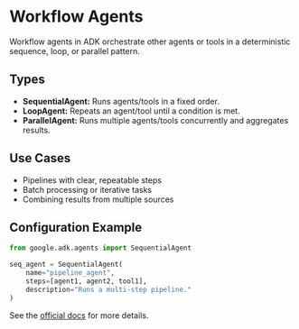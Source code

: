 # Workflow Agents

Workflow agents in ADK orchestrate other agents or tools in a deterministic sequence, loop, or parallel pattern.

## Types
- **SequentialAgent:** Runs agents/tools in a fixed order.
- **LoopAgent:** Repeats an agent/tool until a condition is met.
- **ParallelAgent:** Runs multiple agents/tools concurrently and aggregates results.

## Use Cases
- Pipelines with clear, repeatable steps
- Batch processing or iterative tasks
- Combining results from multiple sources

## Configuration Example
```python
from google.adk.agents import SequentialAgent

seq_agent = SequentialAgent(
    name="pipeline_agent",
    steps=[agent1, agent2, tool1],
    description="Runs a multi-step pipeline."
)
```

See the [official docs](https://google.github.io/adk-docs/agents/workflow-agents/) for more details. 